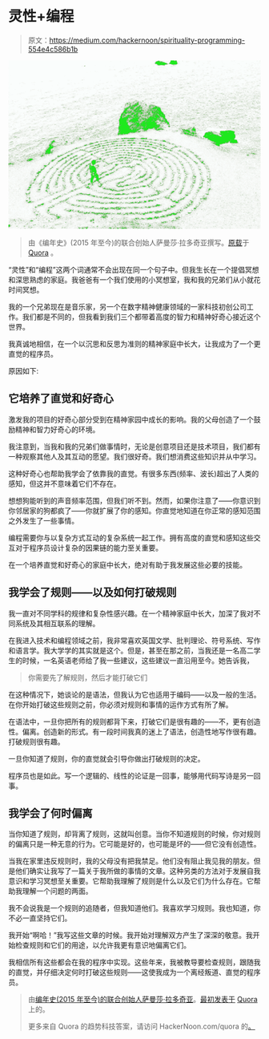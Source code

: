 # 灵性+编程

> 原文：<https://medium.com/hackernoon/spirituality-programming-554e4c586b1b>

![](img/650f3bc918acd7331c495a0420bb0433.png)

> 由《编年史》(2015 年至今)的联合创始人萨曼莎·拉多奇亚撰写。[原载](https://www.quora.com/How-does-programming-and-spirituality-intersect-interact-influence-each-other/answer/Samantha-Radocchia)于 [Quora](http://quora.com?ref=hackernoon) 。

“灵性”和“编程”这两个词通常不会出现在同一个句子中。但我生长在一个提倡冥想和深思熟虑的家庭。我爸爸有一个我们使用的小冥想室，我和我的兄弟们从小就花时间冥想。

我的一个兄弟现在是音乐家，另一个在数字精神健康领域的一家科技初创公司工作。我们都是不同的，但我看到我们三个都带着高度的智力和精神好奇心接近这个世界。

我真诚地相信，在一个以沉思和反思为准则的精神家庭中长大，让我成为了一个更直觉的程序员。

原因如下:

## 它培养了直觉和好奇心

激发我的项目的好奇心部分受到在精神家园中成长的影响。我的父母创造了一个鼓励精神和智力好奇心的环境。

我注意到，当我和我的兄弟们做事情时，无论是创意项目还是技术项目，我们都有一种观察其他人及其互动的愿望。我们很好奇。我们想消费这些知识并从中学习。

这种好奇心也帮助我学会了依靠我的直觉。有很多东西(频率、波长)超出了人类的感知，但这并不意味着它们不存在。

想想狗能听到的声音频率范围，但我们听不到。然而，如果你注意了——你意识到你邻居家的狗都疯了——你就扩展了你的感知。你直觉地知道在你正常的感知范围之外发生了一些事情。

编程需要你与以复杂方式互动的复杂系统一起工作。拥有高度的直觉和感知这些交互对于程序员设计复杂的因果链的能力至关重要。

在一个培养直觉和好奇心的家庭中长大，绝对有助于我发展这些必要的技能。

## 我学会了规则——以及如何打破规则

我一直对不同学科的规律和复杂性感兴趣。在一个精神家庭中长大，加深了我对不同系统及其相互联系的理解。

在我进入技术和编程领域之前，我非常喜欢英国文学、批判理论、符号系统、写作和语言学。我大学学的其实就是这个。但是，甚至在那之前，当我还是一名高二学生的时候，一名英语老师给了我一些建议，这些建议一直沿用至今。她告诉我，

> 你需要先了解规则，然后才能打破它们

在这种情况下，她谈论的是语法，但我认为它也适用于编码——以及一般的生活。在你开始打破这些规则之前，你必须对规则和事情的运作方式有所了解。

在语法中，一旦你把所有的规则都背下来，打破它们是很有趣的——不，更有创造性。偏离。创造新的形式。有一段时间我真的迷上了语法，创造性地写作很有趣。打破规则很有趣。

一旦你知道了规则，你的直觉就会引导你做出打破规则的决定。

程序员也是如此。写一个逻辑的、线性的论证是一回事，能够用代码写诗是另一回事。

## **我学会了何时偏离**

当你知道了规则，却背离了规则，这就叫创意。当你不知道规则的时候，你对规则的偏离只是一种无意的行为。它可能是好的，也可能是坏的——但它没有创造性。

当我在家里违反规则时，我的父母没有把我禁足。他们没有阻止我见我的朋友。但是他们确实让我写了一篇关于我所做的事情的文章。这种另类的方法对于发展自我意识和学习冥想至关重要。它帮助我理解了规则是什么以及它们为什么存在。它帮助我理解一个问题的两面。

我不会说我是一个规则的追随者，但我知道他们。我喜欢学习规则。我也知道，你不必一直坚持它们。

我开始“啊哈！”我写这些文章的时候。我开始对理解双方产生了深深的敬意。我开始检查规则和它们的用途，以允许我更有意识地偏离它们。

我相信所有这些都会在我的程序中实现。这些年来，我被教导要检查规则，跟随我的直觉，并仔细决定何时打破这些规则——这使我成为一个离经叛道、直觉的程序员。

> 由[编年史(2015 年至今)的联合创始人萨曼莎·拉多奇亚](https://www.quora.com/profile/Samantha-Radocchia)。[最初发表于](https://www.quora.com/How-does-programming-and-spirituality-intersect-interact-influence-each-other/answer/Samantha-Radocchia) [Quora](http://quora.com?ref=hackernoon) 上的。
> 
> 更多来自 Quora 的趋势科技答案，请访问 HackerNoon.com/quora 的[。](https://hackernoon.com/quora/home)